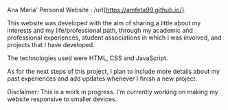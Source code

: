 Ana Maria' Personal Website : /url{https://amfeta99.github.io/}

This website was developed with the aim of sharing a little about my interests and my life/professional path, through my academic and professional experiences, student associations in which I was involved, and projects that I have developed.

The technologies used were HTML, CSS and JavaScript.

As for the next steps of this project, I plan to include more details about my past experiences and add updates whenever I finish a new project.

Disclaimer: This is a work in progress. I'm currently working on making my website responsive to smaller devices.
